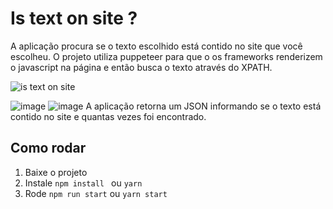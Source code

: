 # Is text on site ? 
A aplicação procura se o texto escolhido  está contido no site que você escolheu. O projeto utiliza puppeteer para que o os frameworks renderizem o javascript na página e então busca o texto através do XPATH.

![is text on site](https://user-images.githubusercontent.com/30128774/210124629-d17440ec-5d21-4872-929e-b6dfe2f45499.gif)

![image](https://user-images.githubusercontent.com/30128774/210124535-11d3552d-46c9-401a-8ae5-cf954c0b0319.png)
![image](https://user-images.githubusercontent.com/30128774/210124544-403f711e-d261-4a0d-a53b-1a927952c0af.png)
A aplicação retorna um JSON informando se o texto está contido no site e quantas vezes foi encontrado. 


## Como rodar
1. Baixe o projeto
2. Instale `npm install ` ou  `yarn ` 
3. Rode `npm run start`  ou `yarn start` 
